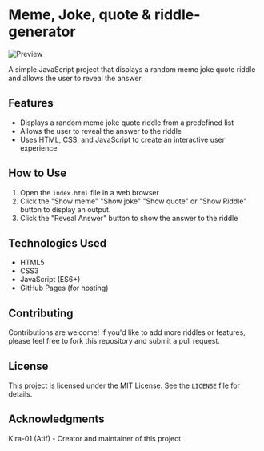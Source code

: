 # Meme, Joke, quote & riddle-generator
![Preview](https://github.com/Kira-01/Meme-generator/assets/117978991/c1609974-f2fd-493d-a528-11fc6ccfd7c7)


A simple JavaScript project that displays a random meme joke quote riddle and allows the user to reveal the answer.

## Features

* Displays a random meme joke quote riddle from a predefined list
* Allows the user to reveal the answer to the riddle
* Uses HTML, CSS, and JavaScript to create an interactive user experience

## How to Use

1. Open the `index.html` file in a web browser
2. Click the "Show meme" "Show joke" "Show quote" or "Show Riddle" button to display an output.
3. Click the "Reveal Answer" button to show the answer to the riddle

## Technologies Used

* HTML5
* CSS3
* JavaScript (ES6+)
* GitHub Pages (for hosting)

## Contributing

Contributions are welcome! If you'd like to add more riddles or features, please feel free to fork this repository and submit a pull request.

## License

This project is licensed under the MIT License. See the `LICENSE` file for details.

## Acknowledgments

Kira-01 (Atif) - Creator and maintainer of this project
